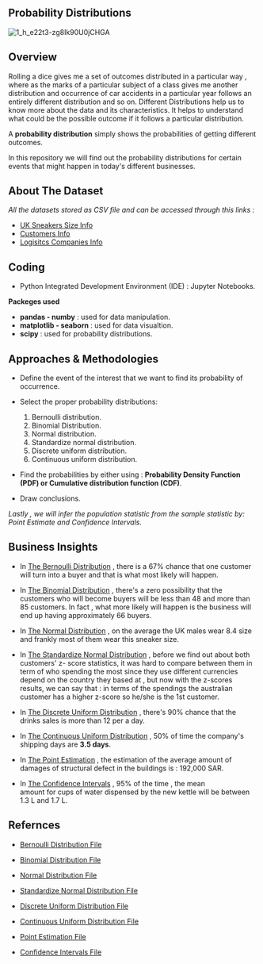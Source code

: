 ## Probability Distributions

![1_h_e22t3-zg8Ik90U0jCHGA](https://github.com/hayasalman/Probability-Distributions/assets/71796909/43629b35-22da-4d11-82b8-98b9f32ffac4)

## Overview

Rolling a dice gives me a set of outcomes distributed in a particular way , where as the marks of a particular subject of a class gives me another distribution and occurrence of car accidents 
in a particular year follows an entirely different distribution and so on. 
Different Distributions help us to know more about the data and its characteristics. It helps to understand what could be the possible outcome if it follows a particular distribution.

A **probability distribution** simply shows the probabilities of getting different outcomes.

In this repository we will find out the probability distributions for certain events that might happen in today's different businesses.

## About The Dataset

 *All the datasets stored as CSV file and can be accessed through this links :*

- [UK Sneakers Size Info](https://github.com/hayasalman/Probability-Distributions/blob/main/Datasets/uk_men_data.csv)
- [Customers Info](https://github.com/hayasalman/Probability-Distributions/blob/main/Datasets/clients_data.csv)
- [Logisitcs Companies Info](https://github.com/hayasalman/Probability-Distributions/blob/main/Datasets/shipping_companies.csv)

## Coding

  -  Python Integrated Development Environment (IDE) : Jupyter Notebooks.

   **Packeges used** 
  * **pandas - numby** : used for data manipulation.
  * **matplotlib - seaborn** : used for data visualtion.
  * **scipy** : used for probability distributions.

## Approaches & Methodologies

- Define the event of the interest that we want to find its probability of occurrence.
  
- Select the proper probability distributions:
  
   1. Bernoulli distribution.
   2. Binomial Distribution.
   3. Normal distribution.
   4. Standardize normal distribution.
   5. Discrete uniform distribution.
   6. Continuous uniform distribution.

- Find the probabilities by either using : **Probability Density Function (PDF) or Cumulative distribution function (CDF)**.

- Draw conclusions.

*Lastly , we will infer the population statistic from the sample statistic by: Point Estimate and Confidence Intervals.*

## Business Insights

- In [The Bernoulli Distribution](https://github.com/hayasalman/Probability-Distributions/blob/main/Notebooks/Bernoulli%20Vs.%20Binomial%20Distribution.ipynb) , there is a 67% chance that one 
  customer will turn into a buyer and that is what most likely will happen.

- In [The Binomial Distribution](https://github.com/hayasalman/Probability-Distributions/blob/main/Notebooks/Bernoulli%20Vs.%20Binomial%20Distribution.ipynb) , there's a zero possibility that the 
  customers who will become buyers will be less than 48 and more than 85 customers.
  In fact , what more likely will happen is the business will end up having approximately  66 buyers.

- In [The Normal Distribution](https://github.com/hayasalman/Probability-Distributions/blob/main/Notebooks/Normal%20Distribution.ipynb) , on the average the UK males wear 8.4 size and frankly most 
  of them wear this sneaker size.

- In [The Standardize Normal Distribution](https://github.com/hayasalman/Probability-Distributions/blob/main/Notebooks/Normal%20Distribution.ipynb) , before we find out about both customers' z- 
  score statistics, it was hard  to compare between them in term of who spending the most since they use different currencies depend on the country they based at ,
  but now with the z-scores results, we can say that : in terms of the spendings the australian customer has a higher z-score so he/she is the 1st customer.

- In [The Discrete Uniform Distribution](https://github.com/hayasalman/Probability-Distributions/blob/main/Notebooks/Uniform%20Distribution.ipynb) , there's 90% chance that the drinks sales is more 
  than 12 per a day.

- In [The Continuous Uniform Distribution](https://github.com/hayasalman/Probability-Distributions/blob/main/Notebooks/Uniform%20Distribution.ipynb) , 50% of time the company's shipping days are **3.5 days**.

- In [The Point Estimation](https://github.com/hayasalman/Probability-Distributions/blob/main/Notebooks/Point%20Estimation%20%26%20Confidence%20Intervals.ipynb) , the estimation of the average 
  amount of damages of structural defect in the buildings is : 192,000 SAR.

- In [The Confidence Intervals](https://github.com/hayasalman/Probability-Distributions/blob/main/Notebooks/Point%20Estimation%20%26%20Confidence%20Intervals.ipynb) , 95% of the time , the mean  
  amount for cups of water dispensed by the new kettle will be between 1.3 L and 1.7 L.

## Refernces

- [Bernoulli Distribution File](https://github.com/hayasalman/Probability-Distributions/blob/main/Notebooks/Bernoulli%20Vs.%20Binomial%20Distribution.ipynb)
  
- [Binomial Distribution File](https://github.com/hayasalman/Probability-Distributions/blob/main/Notebooks/Bernoulli%20Vs.%20Binomial%20Distribution.ipynb)

- [Normal Distribution File](https://github.com/hayasalman/Probability-Distributions/blob/main/Notebooks/Normal%20Distribution.ipynb)

- [Standardize Normal Distribution File](https://github.com/hayasalman/Probability-Distributions/blob/main/Notebooks/Normal%20Distribution.ipynb)

- [Discrete Uniform Distribution File](https://github.com/hayasalman/Probability-Distributions/blob/main/Notebooks/Uniform%20Distribution.ipynb)

- [Continuous Uniform Distribution File](https://github.com/hayasalman/Probability-Distributions/blob/main/Notebooks/Uniform%20Distribution.ipynb)

- [Point Estimation File](https://github.com/hayasalman/Probability-Distributions/blob/main/Notebooks/Point%20Estimation%20%26%20Confidence%20Intervals.ipynb)

- [Confidence Intervals File](https://github.com/hayasalman/Probability-Distributions/blob/main/Notebooks/Point%20Estimation%20%26%20Confidence%20Intervals.ipynb)
  

